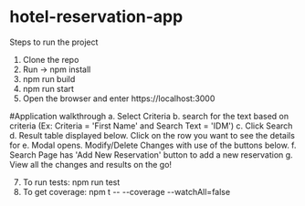 # hotel-reservation-app
Steps to run the project
1. Clone the repo
2. Run -> npm install
3. npm run build
4. npm run start
5. Open the browser and enter https://localhost:3000

#Application walkthrough
a. Select Criteria
b. search for the text based on criteria (Ex: Criteria = 'First Name' and Search Text = 'IDM')
c. Click Search
d. Result table displayed below. Click on the row you want to see the details for
e. Modal opens. Modify/Delete Changes with use of the buttons below.
f. Search Page has 'Add New Reservation' button to add a new reservation
g. View all the changes and results on the go!

   
7. To run tests: npm run test
8. To get coverage: npm t -- --coverage --watchAll=false
